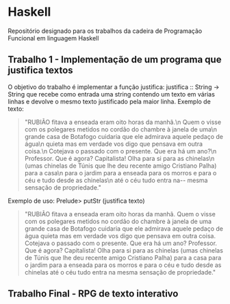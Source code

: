 # Haskell
Repositório designado para os trabalhos da cadeira de Programação Funcional em linguagem Haskell

## Trabalho 1 - Implementação de um programa que justifica textos
O objetivo do trabalho é implementar a função
justifica:
justifica :: String -> String
que recebe como entrada uma string contendo um texto em várias linhas e devolve o mesmo texto justificado pela maior linha. Exemplo de texto:
>"RUBIÃO fitava a enseada eram oito horas da manhã.\n
>Quem o visse com os polegares metidos no cordão do chambre à janela de uma\n
> grande casa de Botafogo cuidaria que ele admirava aquele pedaço de água\n
> quieta mas em verdade vos digo que pensava em outra coisa.\n
> Cotejava o passado com o presente. Que era há um ano?\n
> Professor. Que é agora? Capitalista! Olha para si para as chinelas\n
> (umas chinelas de Túnis que lhe deu recente amigo Cristiano Palha) para a casa\n
> para o jardim para a enseada para os morros e para o céu e tudo desde as chinelas\n
> até o céu tudo entra na-- mesma sensação de propriedade."

Exemplo de uso:
Prelude> putStr (justifica texto)
>"RUBIÃO      fitava     a     enseada     eram     oito    horas   da      manhã.
> Quem  o  visse  com  os  polegares  metidos  no cordão do chambre à janela de uma
> grande  casa  de  Botafogo  cuidaria  que  ele  admirava  aquele  pedaço  de água
> quieta    mas    em    verdade    vos    digo   que   pensava   em   outra coisa.
> Cotejava     o    passado     com   o   presente.    Que    era   há   um    ano?
> Professor.   Que   é   agora?   Capitalista!   Olha  para  si  para  as  chinelas
> (umas  chinelas  de  Túnis que lhe deu recente amigo Cristiano Palha) para a casa
> para o jardim para a enseada para os morros e para o céu e tudo desde as chinelas
> até o céu tudo entra na mesma sensação de propriedade."

## Trabalho Final - RPG de texto interativo
